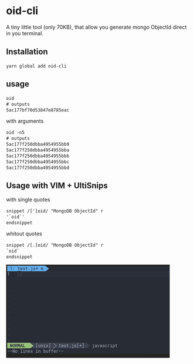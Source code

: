 # oid-cli

A tiny little tool (only 70KB), that allow you generate mongo ObjectId direct in you terminal.

## Installation
```console
yarn global add oid-cli
```

## usage
```console
oid
# outputs
5ac177bf70d53847e8785eac
```

with arguments
```console
oid -n5
# outputs
5ac177f250dbba4954955bb9
5ac177f250dbba4954955bba
5ac177f250dbba4954955bbb
5ac177f250dbba4954955bbc
5ac177f250dbba4954955bbd

```

## Usage with VIM + UltiSnips
with single quotes
```text
snippet /[']oid/ "MongoDB ObjectId" r
'`oid`'
endsnippet
```
whitout quotes
```text
snippet /[.]oid/ "MongoDB ObjectId" r
`oid`
endsnippet
```

![Demo VIM](./images/vim_demo.gif)
